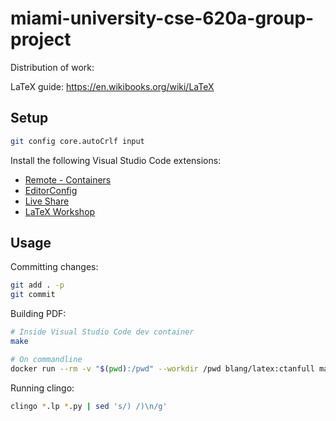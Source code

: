 [Live Share]: https://visualstudio.microsoft.com/services/live-share/
[EditorConfig]: https://marketplace.visualstudio.com/items?itemName=EditorConfig.EditorConfig
[LaTeX Workshop]: https://marketplace.visualstudio.com/items?itemName=James-Yu.latex-workshop
[Remote - Containers]: https://marketplace.visualstudio.com/items?itemName=ms-vscode-remote.remote-containers

# miami-university-cse-620a-group-project

Distribution of work:

LaTeX guide: <https://en.wikibooks.org/wiki/LaTeX>

## Setup

```bash
git config core.autoCrlf input
```

Install the following Visual Studio Code extensions:

- [Remote - Containers]
- [EditorConfig]
- [Live Share]
- [LaTeX Workshop]

## Usage

Committing changes:

```bash
git add . -p
git commit
```

Building PDF:

```bash
# Inside Visual Studio Code dev container
make

# On commandline
docker run --rm -v "$(pwd):/pwd" --workdir /pwd blang/latex:ctanfull make
```

Running clingo:

```bash
clingo *.lp *.py | sed 's/) /)\n/g'
```
